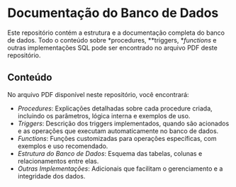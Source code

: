 # Documentação do Banco de Dados

Este repositório contém a estrutura e a documentação completa do banco de dados. Todo o conteúdo sobre *procedures, **triggers, **functions* e outras implementações SQL pode ser encontrado no arquivo PDF deste repositório.

## Conteúdo
 
No arquivo PDF disponível neste repositório, você encontrará:

- *Procedures*: Explicações detalhadas sobre cada procedure criada, incluindo os parâmetros, lógica interna e exemplos de uso.
- *Triggers*: Descrição dos triggers implementados, quando são acionados e as operações que executam automaticamente no banco de dados.
- *Functions*: Funções customizadas para operações específicas, com exemplos e uso recomendado.
- *Estrutura do Banco de Dados*: Esquema das tabelas, colunas e relacionamentos entre elas.
- *Outras Implementações*: Adicionais que facilitam o gerenciamento e a integridade dos dados.

